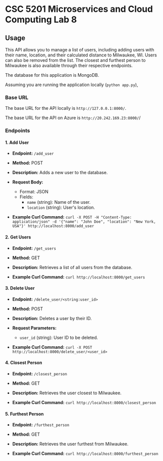 # CSC 5201 Microservices and Cloud Computing Lab 8


## Usage

This API allows you to manage a list of users, including adding users with their name, location, and their calculated distance to Milwaukee, WI. Users can also be removed from the list. The closest and furthest person to Milwaukee is also available through their respective endpoints.

The database for this application is MongoDB.

Assuming you are running the application locally (`python app.py`),

### Base URL

The base URL for the API locally is `http://127.0.0.1:8000/`.

The base URL for the API on Azure is `http://20.242.169.23:8000/`/

### Endpoints

#### 1. Add User
- **Endpoint:** `/add_user`
- **Method:** POST
- **Description:** Adds a new user to the database.
- **Request Body:**
  - Format: JSON
  - Fields:
    - `name` (string): Name of the user.
    - `location` (string): User's location.

- **Example Curl Command:**
  `curl -X POST -H "Content-Type: application/json" -d '{"name": "John Doe", "location": "New York, USA"}' http://localhost:8000/add_user`


#### 2. Get Users

- **Endpoint:** `/get_users`
- **Method:** GET
- **Description:** Retrieves a list of all users from the database.

- **Example Curl Command:**
  `curl http://localhost:8000/get_users`

#### 3. Delete User

- **Endpoint:** `/delete_user/<string:user_id>`
- **Method:** POST
- **Description:** Deletes a user by their ID.
- **Request Parameters:**
  - `user_id` (string): User ID to be deleted.

- **Example Curl Command:**
  `curl -X POST http://localhost:8000/delete_user/<user_id>`


#### 4. Closest Person

- **Endpoint:** `/closest_person`
- **Method:** GET
- **Description:** Retrieves the user closest to Milwaukee.

- **Example Curl Command:**
  `curl http://localhost:8000/closest_person`


#### 5. Furthest Person
- **Endpoint:** `/furthest_person`
- **Method:** GET
- **Description:** Retrieves the user furthest from Milwaukee.

- **Example Curl Command:**
  `curl http://localhost:8000/furthest_person`
